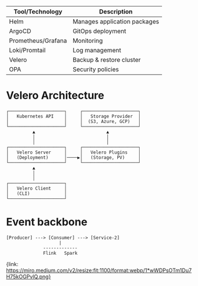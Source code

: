 | Tool/Technology    | Description                   |
|--------------------|-------------------------------|
| Helm               | Manages application packages  |
| ArgoCD             | GitOps deployment             |
| Prometheus/Grafana | Monitoring                    |
| Loki/Promtail      | Log management                |
| Velero             | Backup & restore cluster      |
| OPA                | Security policies             |

# Velero Architecture

```plaintext
┌─────────────────────┐     ┌─────────────────────┐
│   Kubernetes API    │     │   Storage Provider  │
│                     │     │  (S3, Azure, GCP)   │
└─────────────────────┘     └─────────────────────┘
          ▲                           ▲
          │                           │
          │                           │
┌─────────────────────┐     ┌─────────────────────┐
│   Velero Server     │     │   Velero Plugins    │
│   (Deployment)      │────▶│   (Storage, PV)     │
└─────────────────────┘     └─────────────────────┘
          ▲
          │
          │
┌─────────────────────┐
│   Velero Client     │
│   (CLI)             │
└─────────────────────┘
```

# Event backbone

```plaintext
[Producer] ---> [Consumer] ---> [Service-2]
                    |
              -------------
              Flink   Spark   
```

{link: https://miro.medium.com/v2/resize:fit:1100/format:webp/1*wWDPsOTm1Du7H75kOGPvlQ.png}